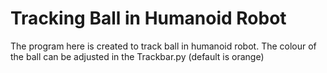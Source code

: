 # Tracking Ball in Humanoid Robot
The program here is created to track ball in humanoid robot. The colour of the ball can be adjusted in the Trackbar.py (default is orange)
